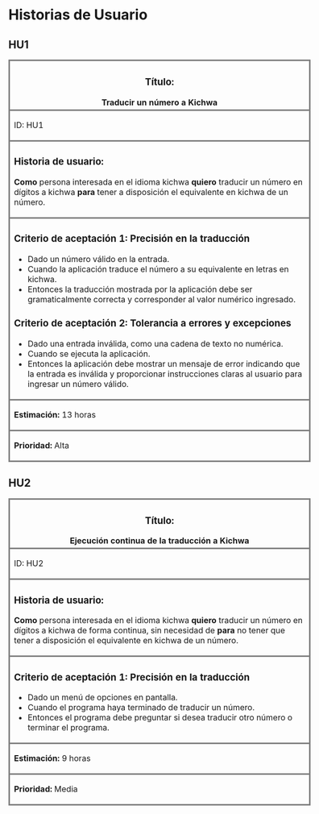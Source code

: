 # Historias de Usuario

## HU1

<table style="width: 600px">
  <thead>
    <tr>
      <th style="border: medium solid grey">
        <h3>Título:</h3>
        Traducir un número a Kichwa
      </th>
    </tr>
    <tr>
      <td style="border: medium solid grey">
        <p>ID: HU1</p>
      </td>
    </tr>
  </thead>
  <tbody>
    <tr>
      <td style="border: medium solid grey">
        <h3>Historia de usuario:</h3>
        <p>
          <b>Como</b> persona interesada en el idioma kichwa
          <b>quiero</b> traducir un número en dígitos a kichwa <b>para</b> tener
          a disposición el equivalente en kichwa de un número.
        </p>
      </td>
    </tr>
    <tr>
      <td style="border: medium solid grey">
        <h3>Criterio de aceptación 1: Precisión en la traducción</h3>
        <ul>
          <li>Dado un número válido en la entrada.</li>
          <li>
            Cuando la aplicación traduce el número a su equivalente en letras en
            kichwa.
          </li>
          <li>
            Entonces la traducción mostrada por la aplicación debe ser
            gramaticalmente correcta y corresponder al valor numérico ingresado.
          </li>
        </ul>
        <h3>Criterio de aceptación 2: Tolerancia a errores y excepciones</h3>
        <ul>
          <li>
            Dado una entrada inválida, como una cadena de texto no numérica.
          </li>
          <li>Cuando se ejecuta la aplicación.</li>
          <li>
            Entonces la aplicación debe mostrar un mensaje de error indicando
            que la entrada es inválida y proporcionar instrucciones claras al
            usuario para ingresar un número válido.
          </li>
        </ul>
      </td>
    </tr>
    <tr>
      <td style="border: medium solid grey">
        <p><b>Estimación:</b> 13 horas</p>
      </td>
    </tr>
    <tr>
      <td style="border: medium solid grey">
        <p><b>Prioridad:</b> Alta</p>
      </td>
    </tr>
  </tbody>
</table>


## HU2

<table style="width: 600px">
  <thead>
    <tr>
      <th style="border: medium solid grey">
        <h3>Título:</h3>
        Ejecución continua de la traducción a Kichwa 
      </th>
    </tr>
    <tr>
      <td style="border: medium solid grey">
        <p>ID: HU2</p>
      </td>
    </tr>
  </thead>
  <tbody>
    <tr>
      <td style="border: medium solid grey">
        <h3>Historia de usuario:</h3>
        <p>
        <b>Como</b> persona interesada en el idioma kichwa <b>quiero</b> traducir un número en dígitos a kichwa de forma continua, sin necesidad de  <b>para</b> no tener que tener a disposición el equivalente en kichwa de un número.
        </p>
      </td>
    </tr>
    <tr>
      <td style="border: medium solid grey">
        <h3>Criterio de aceptación 1: Precisión en la traducción</h3>
        <ul>
          <li>Dado un menú de opciones en pantalla.</li>
          <li>
            Cuando el programa haya terminado de traducir un número.
          </li>
          <li>
            Entonces el programa debe preguntar si desea traducir otro número o terminar el programa.
          </li>
        </ul>
      </td>
    </tr>
    <tr>
      <td style="border: medium solid grey">
        <p><b>Estimación:</b> 9 horas</p>
      </td>
    </tr>
    <tr>
      <td style="border: medium solid grey">
        <p><b>Prioridad:</b> Media</p>
      </td>
    </tr>
  </tbody>
</table>

